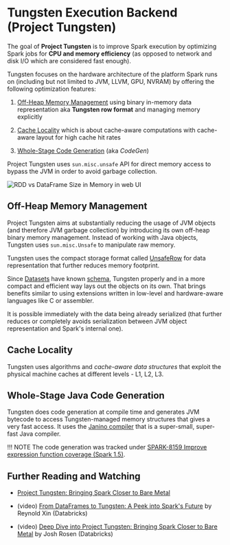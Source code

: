 # Tungsten Execution Backend (Project Tungsten)

The goal of **Project Tungsten** is to improve Spark execution by optimizing Spark jobs for **CPU and memory efficiency** (as opposed to network and disk I/O which are considered fast enough).

Tungsten focuses on the hardware architecture of the platform Spark runs on (including but not limited to JVM, LLVM, GPU, NVRAM) by offering the following optimization features:

1. [Off-Heap Memory Management](#off-heap-memory-management) using binary in-memory data representation aka **Tungsten row format** and managing memory explicitly

1. [Cache Locality](#cache-locality) which is about cache-aware computations with cache-aware layout for high cache hit rates

1. [Whole-Stage Code Generation](#whole-stage-code-generation) (aka _CodeGen_)

Project Tungsten uses `sun.misc.unsafe` API for direct memory access to bypass the JVM in order to avoid garbage collection.

![RDD vs DataFrame Size in Memory in web UI](../images/spark-sql-tungsten-webui-storage.png)

## Off-Heap Memory Management

Project Tungsten aims at substantially reducing the usage of JVM objects (and therefore JVM garbage collection) by introducing its own off-heap binary memory management. Instead of working with Java objects, Tungsten uses `sun.misc.Unsafe` to manipulate raw memory.

Tungsten uses the compact storage format called [UnsafeRow](../UnsafeRow.md) for data representation that further reduces memory footprint.

Since [Datasets](../Dataset.md) have known [schema](../types/index.md), Tungsten properly and in a more compact and efficient way lays out the objects on its own. That brings benefits similar to using extensions written in low-level and hardware-aware languages like C or assembler.

It is possible immediately with the data being already serialized (that further reduces or completely avoids serialization between JVM object representation and Spark's internal one).

## Cache Locality

Tungsten uses algorithms and *cache-aware data structures* that exploit the physical machine caches at different levels - L1, L2, L3.

## Whole-Stage Java Code Generation

Tungsten does code generation at compile time and generates JVM bytecode to access Tungsten-managed memory structures that gives a very fast access. It uses the [Janino compiler](http://www.janino.net) that is a super-small, super-fast Java compiler.

!!! NOTE
    The code generation was tracked under [SPARK-8159 Improve expression function coverage (Spark 1.5)](https://issues.apache.org/jira/browse/SPARK-8159).

## Further Reading and Watching

* [Project Tungsten: Bringing Spark Closer to Bare Metal](https://databricks.com/blog/2015/04/28/project-tungsten-bringing-spark-closer-to-bare-metal.html)

* (video) [From DataFrames to Tungsten: A Peek into Spark's Future](https://youtu.be/VbSar607HM0) by Reynold Xin (Databricks)

* (video) [Deep Dive into Project Tungsten: Bringing Spark Closer to Bare Metal](https://youtu.be/5ajs8EIPWGI) by Josh Rosen (Databricks)
